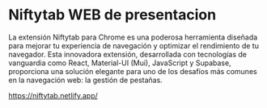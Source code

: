 # Niftytab WEB de presentacion 

La extensión Niftytab para Chrome es una poderosa herramienta diseñada para mejorar tu experiencia de navegación y optimizar el rendimiento de tu navegador. Esta innovadora extensión, desarrollada con tecnologías de vanguardia como React, Material-UI (Mui), JavaScript y Supabase, proporciona una solución elegante para uno de los desafíos más comunes en la navegación web: la gestión de pestañas.

https://niftytab.netlify.app/

